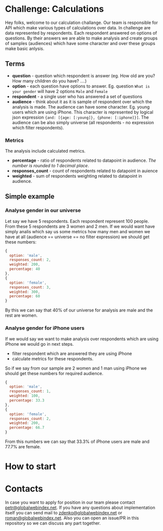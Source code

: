 # Challenge: Calculations

Hey folks,
welcome to our calculation challange. Our team is responsible for API which make various types of calculations over data. In challenge are data represented by respondents. Each respondent answered on options of questions. By their answers we are able to make analysis and create groups of samples (audiences) which have some character and over these groups make basic anlysis.

## Terms
* **question** - question which respondent is answer (eg. How old are you? How many children do you have? ....)
* **option** - each question have options to answer. Eg. question `What is your gender` will have 2 options `Male` and `Female`
* **respondent** - a single user who has answered a set of questions
* **audience** - think about it as it is sample of respondent over which the analysis is made. The audience can have some character. Eg. young users which are using iPhone. This character is represented by logical json expression `{and: [{age: [:young]}, {phone: [:iphone]}]`. The audience can be also simply universe (all respondents - no expression which filter respondents).

### Metrics
The analysis include calculated metrics.
* **percentage** - ratio of respondents related to datapoint in audience. *The number is rounded to 1 decimal place*.
* **responses_count** - count of respondents related to datapoint in auience
* **weighted** - sum of respondents weighting related to datapoint in audience.

## Simple example
### Analyse gender in our universe
Let say we have 5 respondents. Each respondent represent 100 people. From these 5 respondents are 3 women and 2 men. If we would want have simply analis which say us some metrics how many men and women we have at all (audience == universe == no filter expression) we should get these numbers:

```javascript
{
  option: 'male',
  responses_count: 2,
  weighted: 200,
  percentage: 40
},
{
  option: 'female',
  responses_count: 3,
  weighted: 300,
  percentage: 60
}
```
By this we can say that 40% of our universe for analysis are male and the rest are women.

### Analyse gender for iPhone users
If we would say we want to make analysis over respondents which are using iPhone we would go in next steps.
* filter respondent which are answered they are using iPhone
* calculate metrics for these respondents.

So if we say from our sample are 2 women and 1 man using iPhone we should get these numbers for required audience.
```javascript
{
  option: 'male',
  responses_count: 1,
  weighted: 100,
  percentage: 33.3
},
{
  option: 'female',
  responses_count: 2,
  weighted: 200,
  percentage: 66.7
}
```
From this numbers we can say that 33.3% of iPhone users are male and 77.7% are female.

# How to start
# Contacts
In case you want to apply for position in our team please contact petr@globalwebindex.net. If you have any questions about implementation itself you can send mail to zdenko@globalwebindex.net or roman@globalwebindex.net. Also you can open an issue/PR in this repository so we can discuss any part together.
